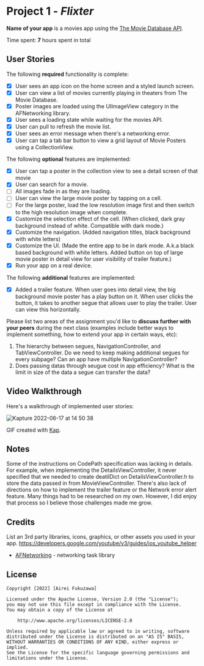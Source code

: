 # Project 1 - *Flixter*

**Name of your app** is a movies app using the [The Movie Database API](http://docs.themoviedb.apiary.io/#).

Time spent: **7** hours spent in total

## User Stories

The following **required** functionality is complete:

- [x] User sees an app icon on the home screen and a styled launch screen.
- [x] User can view a list of movies currently playing in theaters from The Movie Database.
- [x] Poster images are loaded using the UIImageView category in the AFNetworking library.
- [x] User sees a loading state while waiting for the movies API.
- [x] User can pull to refresh the movie list.
- [x] User sees an error message when there's a networking error.
- [x] User can tap a tab bar button to view a grid layout of Movie Posters using a CollectionView.

The following **optional** features are implemented:

- [x] User can tap a poster in the collection view to see a detail screen of that movie
- [x] User can search for a movie.
- [ ] All images fade in as they are loading.
- [ ] User can view the large movie poster by tapping on a cell.
- [ ] For the large poster, load the low resolution image first and then switch to the high resolution image when complete.
- [x] Customize the selection effect of the cell. (When clicked, dark gray background instead of white. Compatible with dark mode.)
- [x] Customize the navigation. (Added navigation titles, black background with white letters)
- [x] Customize the UI. (Made the entire app to be in dark mode. A.k.a black based background with white letters. Added button on top of large movie poster in detail view for user visibility of trailer feature.)
- [x] Run your app on a real device.

The following **additional** features are implemented:

- [x] Added a trailer feature. When user goes into detail view, the big background movie poster has a play button on it. When user clicks the button, it takes  to another segue that allows user to play the trailer. User can view this horizontally.

Please list two areas of the assignment you'd like to **discuss further with your peers** during the next class (examples include better ways to implement something, how to extend your app in certain ways, etc):

1. The hierarchy between segues, NavigationController, and TabViewController. Do we need to keep making additional segues for every subpage? Can an app have multiple NavigationController?
2. Does passing datas through seugue cost in app efficiency? What is the limit in size of the data a segue can transfer the data?

## Video Walkthrough

Here's a walkthrough of implemented user stories:

![Kapture 2022-06-17 at 14 50 38](https://user-images.githubusercontent.com/31524675/174409113-9b694bc6-afac-4521-bde3-ee18e1b6beb7.gif)

GIF created with [Kap](https://getkap.co/).

## Notes

Some of the instructions on CodePath specification was lacking in details. For example, when implementing the DetailsViewController, it never specified that we needed to create deatilDict on DetailsViewController.h to store the data passed in from MovieViewController. There's also lack of directions on how to implement the trailer feature or the Network error alert feature. Many things had to be researched on my own. However, I did enjoy that process so I believe those challenges made me grow.

## Credits

List an 3rd party libraries, icons, graphics, or other assets you used in your app.
https://developers.google.com/youtube/v3/guides/ios_youtube_helper

- [AFNetworking](https://github.com/AFNetworking/AFNetworking) - networking task library

## License

    Copyright [2022] [Airei Fukuzawa]

    Licensed under the Apache License, Version 2.0 (the "License");
    you may not use this file except in compliance with the License.
    You may obtain a copy of the License at

        http://www.apache.org/licenses/LICENSE-2.0

    Unless required by applicable law or agreed to in writing, software
    distributed under the License is distributed on an "AS IS" BASIS,
    WITHOUT WARRANTIES OR CONDITIONS OF ANY KIND, either express or implied.
    See the License for the specific language governing permissions and
    limitations under the License.

